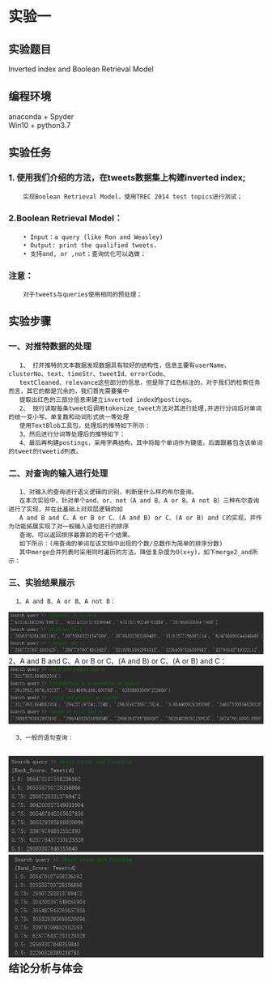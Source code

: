 实验一                          
==============
实验题目 
---------------
Inverted index and Boolean Retrieval Model  

编程环境 
---------------
anaconda + Spyder  
Win10 + python3.7

实验任务
---------------
### 1. 使用我们介绍的方法，在tweets数据集上构建inverted index; 
        实现Boolean Retrieval Model，使用TREC 2014 test topics进行测试； 
### 2.Boolean Retrieval Model：
        • Input：a query (like Ron and Weasley)
        • Output: print the qualified tweets.
        • 支持and, or ,not；查询优化可以选做；
### 注意：
        对于tweets与queries使用相同的预处理；  
        
实验步骤
---------------
### 一、对推特数据的处理
       1、 打开推特的文本数据发现数据具有较好的结构性，信息主要有userName、clusterNo、text、timeStr、tweetId、errorCode、
       textCleaned、relevance这些部分的信息，但是除了红色标注的，对于我们的检索任务而言，其它的都是冗余的，我们首先需要集中
       提取出红色的三部分信息来建立inverted index的postings。     
       2、 按行读取每条tweet后调用tokenize_tweet方法对其进行处理,并进行分词后对单词的统一变小写、单复数和动词形式统一等处理
       使用TextBlob工具包，处理后的推特如下所示：
       3、然后进行分词等处理后的推特如下：
       4、最后再构建postings，采用字典结构，其中将每个单词作为键值，后面跟着包含该单词的tweet的tweetid列表。  
       
### 二、对查询的输入进行处理
       1、对输入的查询进行语义逻辑的识别，判断是什么样的布尔查询。
       在本次实验中，针对单个and、or、not（A and B、A or B、A not B）三种布尔查询进行了实现，并在此基础上对双层逻辑的如
       A and B and C、A or B or C、(A and B) or C、(A or B) and C的实现，并作为功能拓展实现了对一般输入语句进行的排序
       查询，可以返回排序最靠前的若干个结果。
       如下所示：(用查询的单词在该文档中出现的个数/总数作为简单的排序分数)
       其中merge合并列表时采用同时遍历的方法，降低复杂度为O(x+y)，如下merge2_and所示：  
       
### 三、实验结果展示
      1、A and B、A or B、A not B：
   ![image](https://github.com/bailichangan/IR201720140170zhuwenting/blob/master/img-folder/1.1.png)
      2、A and B and C、A or B or C、(A and B) or C、(A or B) and C：
   ![image](https://github.com/bailichangan/IR201720140170zhuwenting/blob/master/img-folder/1.2.png)
    
      3、一般的语句查询：
   ![image](https://github.com/bailichangan/IR201720140170zhuwenting/blob/master/img-folder/1.3.png)
   ![image](https://github.com/bailichangan/IR201720140170zhuwenting/blob/master/img-folder/1.4.png)
结论分析与体会
---------------



       
